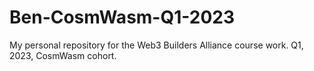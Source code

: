 # Ben-CosmWasm-Q1-2023

My personal repository for the Web3 Builders Alliance course work. Q1, 2023, CosmWasm cohort.
